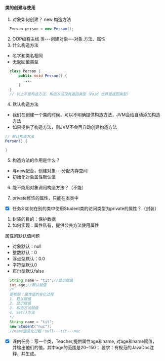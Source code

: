 ####  类的创建与使用
1. 对象如何创建？ new 构造方法
```java
  Person person = new Person();
```
2. OOP编程主线
  类---创建对象---对象.方法、属性
3. 什么构造方法
- 名字和类名相同
- 无返回值类型
```java
  class Person {
      public void Person() {
        ....
      }
  }
  // 以上不是构造方法，构造方法没有返回类型（Void 也算是返回类型）
```
4. 默认构造方法
- 我们在创建一个类的时候，可以不明确提供构造方法，JVM会给自动添加构造方法
- 如果提供了构造方法，则JVM不会再自动创建构造方法
```java
// 默认构造方法
Person() {

}
```
5. 构造方法的作用是什么？
- 与new配合，创建对象---分配内存空间
- 初始化对象属性默认值
6. 能不能用对象调用构造方法？（不能）

7. private修饰的属性，只能在本类中

- [x] 任务3 如何在别的类中使用Student类的访问类型为private的属性？（封装）
1. 封装的目的：保护数据
2. 如何实现：属性私有，提供公共方法使用属性

属性的默认值问题
- 对象默认：null
- 整数默认：0
- 浮点型默认：0.0
- 字符型默认0
- 布尔型默认false
```java
  String name = "tit";//显示赋值
  int age;//默认赋值
  /*
  鄙视题：属性值的变化过程
  1. 默认赋值
  2. 显示赋值
  3. 构造方法赋值
  4. set()方法
  */
  String name = "tit";
  new Student("nuc");
  //name值变化过程：null---tit---nuc
```

- [x] 课内任务：写一个类，Teacher,提供属性age和name, 对age和name赋值，并输出他们的值，其中age的范围是20~150；
要求：有规范的JavaDoc注释，并生成。
